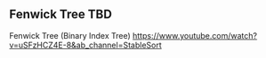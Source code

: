 ## Fenwick Tree TBD
Fenwick Tree (Binary Index Tree) https://www.youtube.com/watch?v=uSFzHCZ4E-8&ab_channel=StableSort